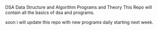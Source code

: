 DSA
Data Structure and Algorithm Programs and Theory 
This Repo will contain all the basics of dsa and programs.

soon i will update this repo with new programs daily starting next week.